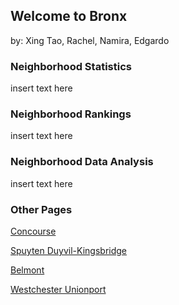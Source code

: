 ## Welcome to Bronx
by: Xing Tao, Rachel, Namira, Edgardo

### Neighborhood Statistics

insert text here

### Neighborhood Rankings

insert text here

### Neighborhood Data Analysis

insert text here

### Other Pages
[Concourse](https://xshi0603.github.io/concourse-webpage/)

[Spuyten Duyvil-Kingsbridge](https://edgardopleytez.github.io/SputyenDuyvil-Kingsbridge/)

[Belmont](https://namiraz.github.io/bronx)

[Westchester Unionport](https://rach-zhang.github.io/open-streets-westchester-unionport/)


